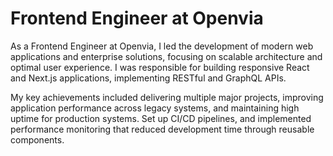 # Frontend Engineer at Openvia

As a Frontend Engineer at Openvia, I led the development of modern web applications and enterprise solutions, focusing on scalable architecture and optimal user experience. I was responsible for building responsive React and Next.js applications, implementing RESTful and GraphQL APIs.

My key achievements included delivering multiple major projects, improving application performance across legacy systems, and maintaining high uptime for production systems. Set up CI/CD pipelines, and implemented performance monitoring that reduced development time through reusable components.
